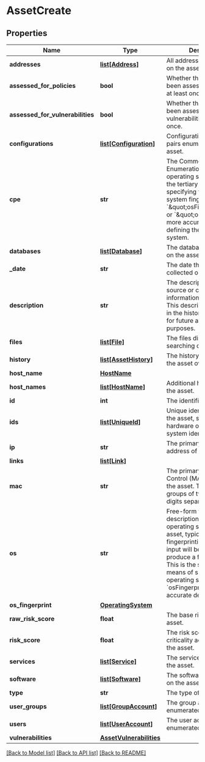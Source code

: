 # AssetCreate

## Properties
Name | Type | Description | Notes
------------ | ------------- | ------------- | -------------
**addresses** | [**list[Address]**](Address.md) | All addresses discovered on the asset. | [optional] 
**assessed_for_policies** | **bool** | Whether the asset has been assessed for policies at least once. | [optional] 
**assessed_for_vulnerabilities** | **bool** | Whether the asset has been assessed for vulnerabilities at least once. | [optional] 
**configurations** | [**list[Configuration]**](Configuration.md) | Configuration key-values pairs enumerated on the asset. | [optional] 
**cpe** | **str** | The Common Platform Enumeration (CPE) of the operating system. This is the tertiary means of specifying the operating system fingerprint. Use &#x60;\&quot;osFingerprint\&quot;&#x60; or &#x60;\&quot;os\&quot;&#x60; as a more accurate means of defining the operating system. | [optional] 
**databases** | [**list[Database]**](Database.md) | The databases enumerated on the asset. | [optional] 
**_date** | **str** | The date the data was collected on the asset. | 
**description** | **str** | The description of the source or collection of information on the asset. This description will appear in the history of the asset for future auditing purposes. | [optional] 
**files** | [**list[File]**](File.md) | The files discovered with searching on the asset. | [optional] 
**history** | [**list[AssetHistory]**](AssetHistory.md) | The history of changes to the asset over time. | [optional] 
**host_name** | [**HostName**](HostName.md) |  | [optional] 
**host_names** | [**list[HostName]**](HostName.md) | Additional host names for the asset. | [optional] 
**id** | **int** | The identifier of the asset. | [optional] 
**ids** | [**list[UniqueId]**](UniqueId.md) | Unique identifiers found on the asset, such as hardware or operating system identifiers. | [optional] 
**ip** | **str** | The primary IPv4 or IPv6 address of the asset. | [optional] 
**links** | [**list[Link]**](Link.md) |  | [optional] 
**mac** | **str** | The primary Media Access Control (MAC) address of the asset. The format is six groups of two hexadecimal digits separated by colons. | [optional] 
**os** | **str** | Free-form textual description of the operating system of the asset, typically from a fingerprinting source. This input will be parsed to produce a full fingerprint. This is the secondary means of specifying the operating system. Use &#x60;osFingerprint&#x60; for a more accurate definition. | [optional] 
**os_fingerprint** | [**OperatingSystem**](OperatingSystem.md) |  | [optional] 
**raw_risk_score** | **float** | The base risk score of the asset. | [optional] 
**risk_score** | **float** | The risk score (with criticality adjustments) of the asset. | [optional] 
**services** | [**list[Service]**](Service.md) | The services discovered on the asset. | [optional] 
**software** | [**list[Software]**](Software.md) | The software discovered on the asset. | [optional] 
**type** | **str** | The type of asset. | [optional] 
**user_groups** | [**list[GroupAccount]**](GroupAccount.md) | The group accounts enumerated on the asset. | [optional] 
**users** | [**list[UserAccount]**](UserAccount.md) | The user accounts enumerated on the asset. | [optional] 
**vulnerabilities** | [**AssetVulnerabilities**](AssetVulnerabilities.md) |  | [optional] 

[[Back to Model list]](../README.md#documentation-for-models) [[Back to API list]](../README.md#documentation-for-api-endpoints) [[Back to README]](../README.md)

